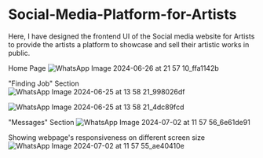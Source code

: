 # Social-Media-Platform-for-Artists
Here, I have designed the frontend UI of the Social media website for Artists to provide the artists a platform to showcase and sell their artistic works in public.

Home Page 
![WhatsApp Image 2024-06-26 at 21 57 10_ffa1142b](https://github.com/user-attachments/assets/7fb83f59-e852-4d04-95ce-83cc781d2dbc)


"Finding Job" Section
![WhatsApp Image 2024-06-25 at 13 58 21_998026df](https://github.com/user-attachments/assets/fd06a94c-19cc-45bd-b105-e66c43cb74cf)

![WhatsApp Image 2024-06-25 at 13 58 21_4dc89fcd](https://github.com/user-attachments/assets/007ec5aa-2459-43dd-a261-9f3a63ddf6db)


"Messages" Section
![WhatsApp Image 2024-07-02 at 11 57 56_6e61de91](https://github.com/user-attachments/assets/c56a1485-a9c2-454b-87f9-80a67b22ee60)

Showing webpage's responsiveness on different screen size 
![WhatsApp Image 2024-07-02 at 11 57 55_ae40410e](https://github.com/user-attachments/assets/79206ba9-8b26-4547-88a1-7be04a57e010)
